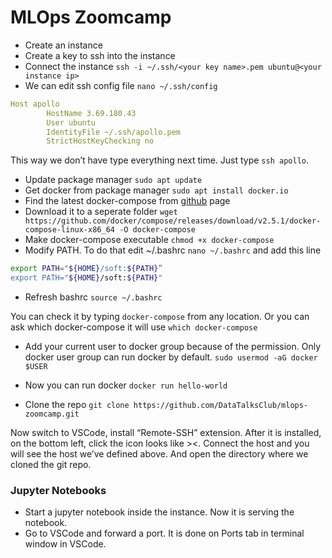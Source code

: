 # MLOps Zoomcamp

- Create an instance
- Create a key to ssh into the instance
- Connect the instance `ssh -i ~/.ssh/<your key name>.pem ubuntu@<your instance ip>`
- We can edit ssh config file `nano ~/.ssh/config`

```yaml
Host apollo
        HostName 3.69.180.43
        User ubuntu
        IdentityFile ~/.ssh/apollo.pem
        StrictHostKeyChecking no
```

This way we don’t have type everything next time. Just type `ssh apollo`.

- Update package manager `sudo apt update`
- Get docker from package manager `sudo apt install docker.io`
- Find the latest docker-compose from [github](https://github.com/docker/compose/releases/tag/v2.5.1) page
- Download it to a seperate folder `wget https://github.com/docker/compose/releases/download/v2.5.1/docker-compose-linux-x86_64 -O docker-compose`
- Make docker-compose executable `chmod +x docker-compose`
- Modify PATH. To do that edit ~/.bashrc `nano ~/.bashrc` and add this line

```bash
export PATH="${HOME}/soft:${PATH}”
export PATH="${HOME}/soft:${PATH}"
```

- Refresh bashrc `source ~/.bashrc`

You can check it by typing `docker-compose` from any location. Or you can ask which docker-compose it will use `which docker-compose`

- Add your current user to docker group because of the permission. Only docker user group can run docker by default. `sudo usermod -aG docker $USER`
- Now you can run docker `docker run hello-world`

- Clone the repo `git clone https://github.com/DataTalksClub/mlops-zoomcamp.git`

Now switch to VSCode, install “Remote-SSH” extension. After it is installed, on the bottom left, click the icon looks like ><. Connect the host and you will see the host we’ve defined above. And open the directory where we cloned the git repo.

### Jupyter Notebooks

- Start a jupyter notebook inside the instance. Now it is serving the notebook.
- Go to VSCode and forward a port. It is done on Ports tab in terminal window in VSCode.